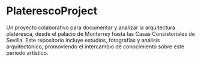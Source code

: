 # PlaterescoProject
Un proyecto colaborativo para documentar y analizar la arquitectura plateresca, desde el palacio de Monterrey hasta las Casas Consistoriales de Sevilla. Este repositorio incluye estudios, fotografías y análisis arquitectónico, promoviendo el intercambio de conocimiento sobre este período artístico.
